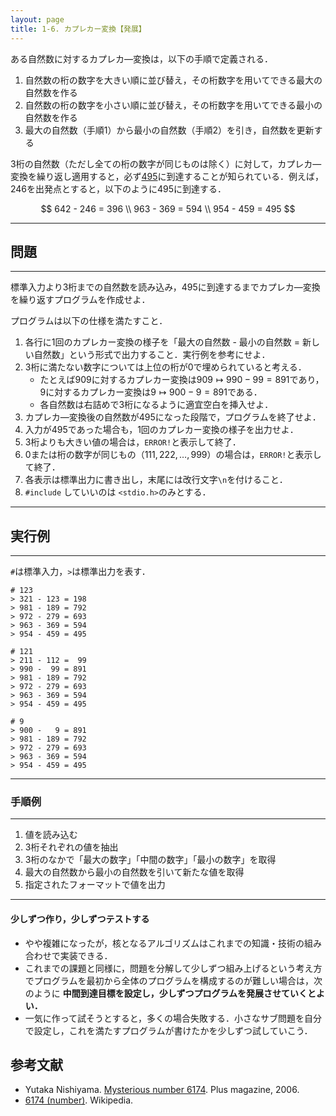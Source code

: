 ```yaml
---
layout: page
title: 1-6. カプレカー変換【発展】
---
```


ある自然数に対するカプレカ―変換は，以下の手順で定義される．

1. 自然数の桁の数字を大きい順に並び替え，その桁数字を用いてできる最大の自然数を作る
2. 自然数の桁の数字を小さい順に並び替え，その桁数字を用いてできる最小の自然数を作る
3. 最大の自然数（手順1）から最小の自然数（手順2）を引き，自然数を更新する

3桁の自然数（ただし全ての桁の数字が同じものは除く）に対して，カプレカ―変換を繰り返し適用すると，必ず[495](https://en.wikipedia.org/wiki/495_(number))に到達することが知られている．例えば，$246$を出発点とすると，以下のように$495$に到達する．

$$
642 - 246 = 396 \\
963 - 369 = 594 \\
954 - 459 = 495
$$

---
## 問題
---
標準入力より3桁までの自然数を読み込み，$495$に到達するまでカプレカ―変換を繰り返すプログラムを作成せよ．

プログラムは以下の仕様を満たすこと．

1. 各行に1回のカプレカー変換の様子を「最大の自然数 - 最小の自然数 = 新しい自然数」という形式で出力すること．実行例を参考にせよ．
1. 3桁に満たない数字については上位の桁が$0$で埋められていると考える．
   - たとえば$909$に対するカプレカー変換は$909 \mapsto 990 -  99 = 891$であり，$9$に対するカプレカー変換は$9 \mapsto 900 - 9 = 891$である．
   - 各自然数は右詰めで3桁になるように適宜空白を挿入せよ．
1. カプレカ―変換後の自然数が495になった段階で，プログラムを終了せよ．
2. 入力が495であった場合も，1回のカプレカー変換の様子を出力せよ．
3. 3桁よりも大きい値の場合は，`ERROR!`と表示して終了．
4. $0$または桁の数字が同じもの（$111,222,\dots,999$）の場合は，`ERROR!`と表示して終了．
5. 各表示は標準出力に書き出し，末尾には改行文字`\n`を付けること．
6. `#include` していいのは `<stdio.h>`のみとする．




---
## 実行例
---
`#`は標準入力，`>`は標準出力を表す．

```
# 123
> 321 - 123 = 198
> 981 - 189 = 792
> 972 - 279 = 693
> 963 - 369 = 594
> 954 - 459 = 495
```

```
# 121
> 211 - 112 =  99
> 990 -  99 = 891
> 981 - 189 = 792
> 972 - 279 = 693
> 963 - 369 = 594
> 954 - 459 = 495
```

```
# 9
> 900 -   9 = 891
> 981 - 189 = 792
> 972 - 279 = 693
> 963 - 369 = 594
> 954 - 459 = 495
```

---
### 手順例
---

1. 値を読み込む
1. 3桁それぞれの値を抽出
1. 3桁のなかで「最大の数字」「中間の数字」「最小の数字」を取得
1. 最大の自然数から最小の自然数を引いて新たな値を取得
1. 指定されたフォーマットで値を出力

---
#### 少しずつ作り，少しずつテストする

- やや複雑になったが，核となるアルゴリズムはこれまでの知識・技術の組み合わせで実装できる．
- これまでの課題と同様に，問題を分解して少しずつ組み上げるという考え方でプログラムを最初から全体のプログラムを構成するのが難しい場合は，次のように **中間到達目標を設定し，少しずつプログラムを発展させていくとよい．**
- 一気に作って試そうとすると，多くの場合失敗する．小さなサブ問題を自分で設定し，これを満たすプログラムが書けたかを少しずつ試していこう．

## 参考文献

+ Yutaka Nishiyama. [Mysterious number 6174](https://plus.maths.org/content/os/issue38/features/nishiyama/index). Plus magazine, 2006.
+ [6174 (number)](https://en.wikipedia.org/wiki/6174_(number)). Wikipedia.
